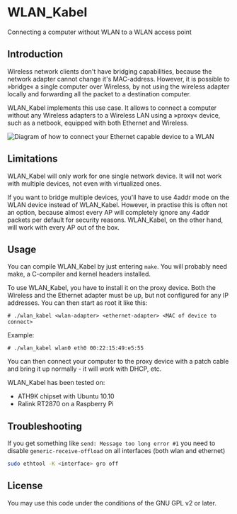 # WLAN_Kabel

Connecting a computer without WLAN to a WLAN access point

## Introduction

Wireless network clients don't have bridging capabilities, because the network adapter cannot change it's MAC-address. However, it is possible to »bridge« a single computer over Wireless, by not using the wireless adapter locally and forwarding all the packet to a destination computer.

WLAN_Kabel implements this use case. It allows to connect a computer without any Wireless adapters to a Wireless LAN using a »proxy« device, such as a netbook, equipped with both Ethernet and Wireless.

![Diagram of how to connect your Ethernet capable device to a WLAN](wlan_kabel.png)

## Limitations

WLAN_Kabel will only work for one single network device. It will not work with multiple devices, not even with virtualized ones.

If you want to bridge multiple devices, you'll have to use 4addr mode on the WLAN device instead of WLAN_Kabel. However, in practise this is often not an option, because almost every AP will completely ignore any 4addr packets per default for security reasons. WLAN_Kabel, on the other hand, will work with every AP out of the box.


## Usage

You can compile WLAN_Kabel by just entering `make`. You will probably need make, a C-compiler and kernel headers installed.

To use WLAN_Kabel, you have to install it on the proxy device. Both the Wireless and the Ethernet adapter must be up, but not configured for any IP addresses. You can then start as root it like this:

`# ./wlan_kabel <wlan-adapter> <ethernet-adapter> <MAC of device to connect>`

Example:

`# ./wlan_kabel wlan0 eth0 00:22:15:49:e5:55`

You can then connect your computer to the proxy device with a patch cable and bring it up normally - it will work with DHCP, etc.

WLAN_Kabel has been tested on:

-  ATH9K chipset with Ubuntu 10.10 
-  Ralink RT2870 on a Raspberry Pi

## Troubleshooting

If you get something like `send: Message too long error #1` you need to disable `generic-receive-offload` on all interfaces (both wlan and ethernet)

```bash
sudo ethtool -K <interface> gro off
```
## License

You may use this code under the conditions of the GNU GPL v2 or later.


